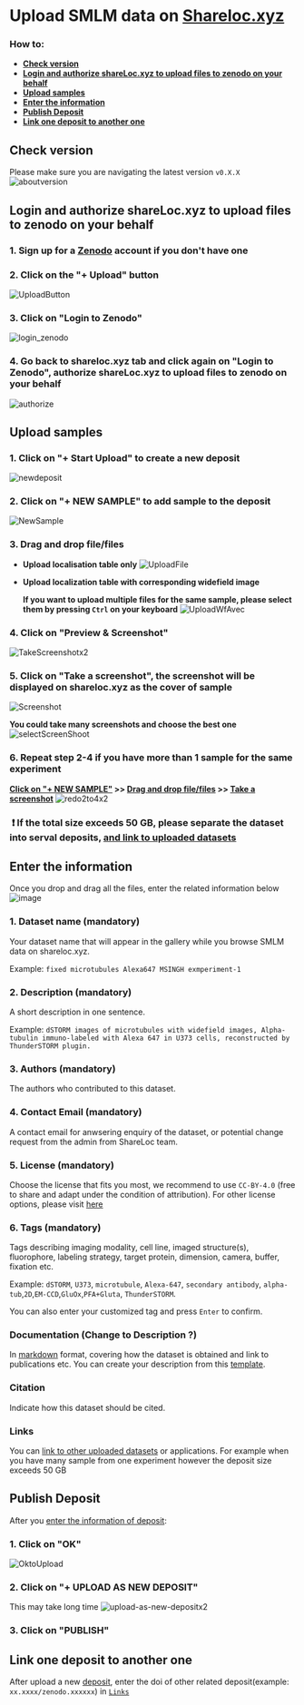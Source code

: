 # Upload SMLM data on [Shareloc.xyz](https://shareloc.xyz)
### How to:
- [__Check version__](#Check-version)
- [__Login and authorize shareLoc.xyz to upload files to zenodo on your behalf__](#login-and-authorize-sharelocxyz-to-upload-files-to-zenodo-on-your-behalf)
- [__Upload samples__](#Upload-samples)    
- [__Enter the information__](#Enter-the-information)
- [__Publish Deposit__](#Publish-Deposit)
- [__Link one deposit to another one__](#link-one-deposit-to-another-one)



## Check version
Please make sure you are navigating the latest version `v0.X.X`
![aboutversion](https://user-images.githubusercontent.com/56833522/125454777-925bc61e-ab72-4e8d-b6bb-34d66911fe68.gif)

## Login and authorize shareLoc.xyz to upload files to zenodo on your behalf
### 1. Sign up for a [Zenodo](https://sandbox.zenodo.org) account if you don't have one
### 2. Click on the "+ Upload" button
![UploadButton](https://user-images.githubusercontent.com/56833522/125454254-6e675ab8-06e3-410f-90ff-03424d086e4d.gif)

### 3. Click on "Login to Zenodo"
![login_zenodo](https://user-images.githubusercontent.com/56833522/125456157-48b225f4-1ec0-4516-bc0a-63a15800a56b.gif)

### 4. Go back to shareloc.xyz tab and click again on "Login to Zenodo", authorize shareLoc.xyz to upload files to zenodo on your behalf
![authorize](https://user-images.githubusercontent.com/56833522/125457536-e8fc428d-6879-4456-8686-9b1662f2afa1.gif)

## Upload samples
### 1. Click on "+ Start Upload" to create a new deposit
![newdeposit](https://user-images.githubusercontent.com/56833522/125461318-cd9d4012-1b57-49e2-97bf-c158072debcc.gif)

### 2. Click on "+ NEW SAMPLE" to add sample to the deposit
![NewSample](https://user-images.githubusercontent.com/56833522/125461773-7d629ac3-2a95-4809-b408-42d17669e302.gif)

### 3. Drag and drop file/files     
* __Upload localisation table only__
![UploadFile](https://user-images.githubusercontent.com/56833522/125463862-74e69b5f-11d1-4065-bd83-5671d7a9ab77.gif)
    
* __Upload localization table with corresponding widefield image__

    __If you want to upload multiple files for the same sample, please select them by pressing `Ctrl` on your keyboard__
    ![UploadWfAvec](https://user-images.githubusercontent.com/56833522/125464663-1380481f-7f88-4dd0-8db6-15960007eb07.gif)

### 4. Click on "Preview & Screenshot" 
![TakeScreenshotx2](https://user-images.githubusercontent.com/56833522/125471072-984aea9f-f423-4fc3-a63d-be85120166d0.gif)

### 5. Click on "Take a screenshot", the screenshot will be displayed on shareloc.xyz as the cover of sample
![Screenshot](https://user-images.githubusercontent.com/56833522/125472521-689366b9-b989-4fa2-a365-d1644e6b21fa.gif)

__You could take many screenshots and choose the best one__
![selectScreenShoot](https://user-images.githubusercontent.com/56833522/125481864-be819680-4510-405b-a510-fcf193a10016.gif)

### 6. Repeat step 2-4 if you have more than 1 sample for the same experiment
__[Click on "+ NEW SAMPLE"](#2-click-on--new-sample-to-add-sample-to-the-deposit) >> [Drag and drop file/files](#3-drag-and-drop-filefiles) >> [Take a screenshot](#4-click-on-preview--screenshot)__
![redo2to4x2](https://user-images.githubusercontent.com/56833522/125484624-51039a23-64ba-410f-b61b-00d38538caaa.gif)

###  :exclamation: If the total size exceeds 50 GB, please separate the dataset into serval deposits, [and link to uploaded datasets](#)

## Enter the information
Once you drop and drag all the files, enter the related information below
![image](https://user-images.githubusercontent.com/56833522/125502838-5cee131f-6006-462d-83b2-ae200727608c.png)

### 1. Dataset name (mandatory)
Your dataset name that will appear in the gallery while you browse SMLM data on shareloc.xyz. 

Example: `fixed microtubules Alexa647 MSINGH exmperiment-1`

### 2. Description (mandatory)
A short description in one sentence. 

Example: `dSTORM images of microtubules with widefield images, Alpha-tubulin immuno-labeled with Alexa 647 in U373 cells, reconstructed by ThunderSTORM plugin.`

### 3. Authors (mandatory)
The authors who contributed to this dataset.

### 4. Contact Email (mandatory)
A contact email for anwsering enquiry of the dataset, or potential change request from the admin from ShareLoc team.

### 5. License (mandatory)
Choose the license that fits you most, we recommend to use `CC-BY-4.0` (free to share and adapt under the condition of attribution). 
For other license options, please visit [here](https://spdx.org/licenses)

### 6. Tags (mandatory)
Tags describing imaging modality, cell line, imaged structure(s), fluorophore, labeling strategy, target protein, dimension, camera, buffer, fixation etc. 

Example: `dSTORM`, `U373`, `microtubule`, `Alexa-647`, `secondary antibody`, `alpha-tub`,`2D`,`EM-CCD`,`GluOx`,`PFA+Gluta`, `ThunderSTORM`.

You can also enter your customized tag and press `Enter` to confirm.

### Documentation (Change to Description ?)
In [markdown](https://guides.github.com/features/mastering-markdown/) format, covering how the dataset is obtained and link to publications etc.
You can create your description from this [template](https://github.com/imodpasteur/ShareLoc.XYZ/blob/main/docs/Template-description.md#dstorm-images-of-microtubules-with-widefield-images).

### Citation 
Indicate how this dataset should be cited.

### Links 
You can [link to other uploaded datasets](#link-one-deposit-to-another-one) or applications.
For example when you have many sample from one experiment however the deposit size exceeds 50 GB

## Publish Deposit
After you [enter the information of deposit](#Enter-the-information):
### 1. Click on "OK"
![OktoUpload](https://user-images.githubusercontent.com/56833522/125510034-b23446aa-e104-4a6d-8145-71120ae02304.gif)

### 2. Click on "+ UPLOAD AS NEW DEPOSIT"
This may take long time
![upload-as-new-depositx2](https://user-images.githubusercontent.com/56833522/125514526-15f92b7e-ffc2-49bb-8a72-08d5e2536fa5.gif)

### 3. Click on "PUBLISH"


## Link one deposit to another one
After upload a new [deposit](#Upload-samples), enter the doi of other related deposit(example: `xx.xxxx/zenodo.xxxxxx`) in [`Links`](#Links)
